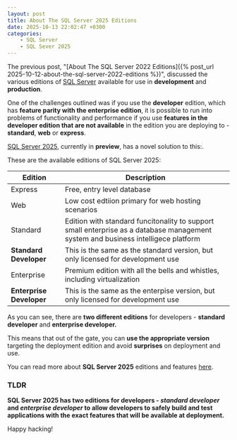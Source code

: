 ```yaml
---
layout: post
title: About The SQL Server 2025 Editions
date: 2025-10-13 22:02:47 +0300
categories:
    - SQL Server
    - SQL Sever 2025
---
```


The previous post, "[About The SQL Server 2022 Editions]({% post_url 2025-10-12-about-the-sql-server-2022-editions %})", discussed the various editions of [SQL Server](https://www.microsoft.com/en-us/sql-server) available for use in **development** and **production**.

One of the challenges outlined was if you use the **developer** edition, which has **feature parity with the enterprise edition**, it is possible to run into problems of functionality and performance if you use **features in the developer edition that are not available** in the edition you are deploying to - **standard**, **web** or **express**.

[SQL Server 2025](https://www.microsoft.com/en-us/evalcenter/evaluate-sql-server-2025), currently in **preview**, has a novel solution to this:.

These are the available editions of SQL Server 2025:

| Edition                  | Description                                                  |
| ------------------------ | ------------------------------------------------------------ |
| Express                  | Free, entry level database                                   |
| Web                      | Low cost edtiion primary for web hosting scenarios           |
| Standard                 | Edition with standard funcitonality to support small enterprise as a database management system and business intelligece platform |
| **Standard Developer**   | This is the same as the standard version, but only licensed for development use |
| Enterprise               | Premium edition with all the bells and whistles, including virtualization |
| **Enterprise Developer** | This is the same as the enterpise version, but only licensed for development use |

As you can see, there are **two different editions** for developers - **standard developer** and **enterprise developer.**

This means that out of the gate, you can **use the appropriate version** targeting the deployment edition and avoid **surprises** on deployment and use.

You can read more about **SQL Server 2025** editions and features [here](https://learn.microsoft.com/en-us/sql/linux/sql-server-linux-editions-and-components-2025?view=sql-server-ver17).

### TLDR

**SQL Server 2025 has two editions for developers - *standard developer* and *enterprise developer* to allow developers to safely build and test applications with the exact features that will be available at deployment.**

Happy hacking!
